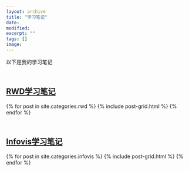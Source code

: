 ```yaml
---
layout: archive
title: "学习笔记"
date: 
modified:
excerpt: ""
tags: []
image: 
---
```


以下是我的学习笔记


## <br/>[RWD学习笔记](https://yxinmin.github.io/posts/rwd)
<div class="tiles">
{% for post in site.categories.rwd %}
  {% include post-grid.html %}
{% endfor %}
</div><!-- /.tiles 把所有categories 有 rwd 的列出来-->


## <br/>[Infovis学习笔记](https://yxinmin.github.io/posts/infovis)
<div class="tiles">
{% for post in site.categories.infovis %}
  {% include post-grid.html %}
{% endfor %}
</div><!-- /.tiles 把所有categories 有 infovis 的列出来-->
